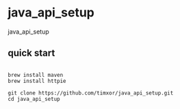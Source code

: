 # java_api_setup

java_api_setup

## quick start


``` 

brew install maven
brew install httpie

git clone https://github.com/timxor/java_api_setup.git
cd java_api_setup





```










